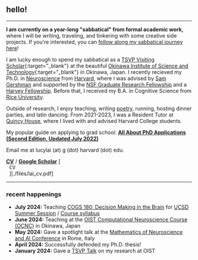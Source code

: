 ## hello!
***
**I am currently on a year-long "sabbatical" from formal academic work,** where I will be writing, traveling, and tinkering with some creative side projects. If you're interested, you can [follow along my sabbatical journey here](https://sabbatical.lucylai.com/)!

I am lucky enough to spend my sabbatical as a [TSVP Visiting Scholar](https://groups.oist.jp/tsvp){:target="_blank"} at the beautiful [Okinawa Institute of Science and Technology](https://oist.jp){:target="_blank"} in Okinawa, Japan. I recently recieved my Ph.D. in <a href="https://pinphd.hms.harvard.edu/" target="_blank">Neuroscience</a> from <a href="http://www.harvard.edu" target="_blank">Harvard</a>, where I was advised by <a href="http://gershmanlab.com/people/sam.html" target="_blank">Sam Gershman</a> and supported by the <a href="https://www.nsfgrfp.org/" target="_blank">NSF Graduate Research Fellowship</a> and a <a href="https://www.28twelvefoundation.org/" target="_blank">Harvey Fellowship</a>. Before that, I received my B.A. in Cognitive Science from <a href="http://www.rice.edu/" target="_blank">Rice University</a>.

Outside of research, I enjoy teaching, writing <a href="http://subcorticalsongs.wordpress.com/" target="_blank">poetry</a>, running, hosting dinner parties, and latin dancing. From 2021-2023, I was a Resident Tutor at <a href="https://quincy.harvard.edu/" target="_blank">Quincy House</a>, where I lived with and advised Harvard College students.

My popular guide on applying to grad school: **[All About PhD Applications (Second Edition, Updated July 2022)](https://lucylai.com/blog/gradapps)**

Email me at lucylai (at) g (dot) harvard (dot) edu.

**[CV](./files/lai_cv.pdf)** / **[Google Scholar](https://scholar.google.com/citations?user=TEpclyYAAAAJ&hl=en)** 
[<kbd> <br> CV <br> </kbd>][./files/lai_cv.pdf]
***

### recent happenings
* **July 2024:** Teaching [COGS 180: Decision Making in the Brain](https://cogs180.github.io/su24/) for [UCSD Summer Session](https://summersession.ucsd.edu/) / [Course syllabus](https://docs.google.com/document/d/1YbU2V1225l-x12fQKUVlMM4-4mK96GNLAb7WUcLVrbA/edit?usp=sharing)
* **June 2024:** Teaching at the [OIST Computational Neuroscience Course (OCNC)](https://groups.oist.jp/ocnc) in Okinawa, Japan
* **May 2024:** Gave a spotlight talk at the [Mathematics of Neuroscience and AI Conference](https://neuromonster.org/) in Rome, Italy
* **April 2024:** Successfully defended my Ph.D. thesis!
* **January 2024:** Gave a [TSVP Talk](https://www.youtube.com/watch?v=HRle-fddpYo) on my research at OIST
